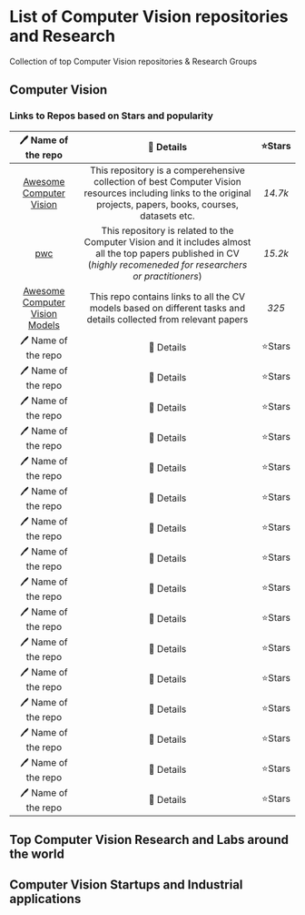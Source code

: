 # List of Computer Vision repositories and Research
Collection of top Computer Vision repositories & Research Groups 
## Computer Vision  
### Links to Repos based on Stars and popularity 
| 🖊️ Name of the repo | 📄 Details | ⭐Stars 
| :---: | :---: | :---: | 
| [Awesome Computer Vision](https://github.com/jbhuang0604/awesome-computer-vision) | This repository is a comperehensive collection of best Computer Vision resources including links to the original projects, papers, books, courses, datasets etc. |  *14.7k*
| [pwc](https://github.com/zziz/pwc#2018) | This repository is related to the Computer Vision and it includes almost all the top papers published in CV (*highly recomeneded for researchers or practitioners*) |  *15.2k*
| [Awesome Computer Vision Models](https://github.com/gmalivenko/awesome-computer-vision-models) | This repo contains links to all the CV models based on different tasks and details collected from relevant papers | *325* 
| 🖊️ Name of the repo | 📄 Details | ⭐Stars 
| 🖊️ Name of the repo | 📄 Details | ⭐Stars 
| 🖊️ Name of the repo | 📄 Details | ⭐Stars 
| 🖊️ Name of the repo | 📄 Details | ⭐Stars 
| 🖊️ Name of the repo | 📄 Details | ⭐Stars 
| 🖊️ Name of the repo | 📄 Details | ⭐Stars 
| 🖊️ Name of the repo | 📄 Details | ⭐Stars 
| 🖊️ Name of the repo | 📄 Details | ⭐Stars 
| 🖊️ Name of the repo | 📄 Details | ⭐Stars 
| 🖊️ Name of the repo | 📄 Details | ⭐Stars 
| 🖊️ Name of the repo | 📄 Details | ⭐Stars 
| 🖊️ Name of the repo | 📄 Details | ⭐Stars 
| 🖊️ Name of the repo | 📄 Details | ⭐Stars 
| 🖊️ Name of the repo | 📄 Details | ⭐Stars 
| 🖊️ Name of the repo | 📄 Details | ⭐Stars 
| 🖊️ Name of the repo | 📄 Details | ⭐Stars 
## Top Computer Vision Research and Labs around the world
## Computer Vision Startups and Industrial applications

